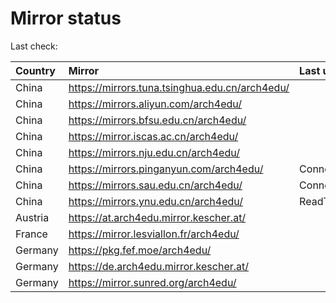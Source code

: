<script src="./time.js"></script>
# Mirror status
Last check: <script type="text/javascript">localize(1675220282.9292138);</script>

|Country|Mirror|Last update|
|:------|:-----|:----------|
|China|https://mirrors.tuna.tsinghua.edu.cn/arch4edu/|<script type="text/javascript">localize(1675190517);</script>|
|China|https://mirrors.aliyun.com/arch4edu/|<script type="text/javascript">localize(1675190517);</script>|
|China|https://mirrors.bfsu.edu.cn/arch4edu/|<script type="text/javascript">localize(1675190517);</script>|
|China|https://mirror.iscas.ac.cn/arch4edu/|<script type="text/javascript">localize(1675190517);</script>|
|China|https://mirrors.nju.edu.cn/arch4edu/|<script type="text/javascript">localize(1675146814);</script>|
|China|https://mirrors.pinganyun.com/arch4edu/|ConnectionError|
|China|https://mirrors.sau.edu.cn/arch4edu/|ConnectionError|
|China|https://mirrors.ynu.edu.cn/arch4edu/|ReadTimeout|
|Austria|https://at.arch4edu.mirror.kescher.at/|<script type="text/javascript">localize(1675190517);</script>|
|France|https://mirror.lesviallon.fr/arch4edu/|<script type="text/javascript">localize(1674153500);</script>|
|Germany|https://pkg.fef.moe/arch4edu/|<script type="text/javascript">localize(1675190517);</script>|
|Germany|https://de.arch4edu.mirror.kescher.at/|<script type="text/javascript">localize(1675190517);</script>|
|Germany|https://mirror.sunred.org/arch4edu/|<script type="text/javascript">localize(1675190517);</script>|

<script src="./tablefilter/tablefilter.js"></script>
<script src="./table.js"></script>